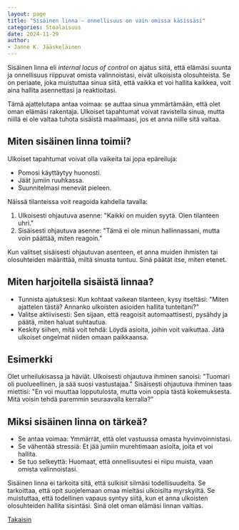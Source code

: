 ```yaml
---
layout: page
title: "Sisäinen linna – onnellisuus on vain omissa käsissäsi"
categories: Stoalaisuus
date: 2024-11-29
author:
- Janne K. Jääskeläinen
---
```

Sisäinen linna eli _internal locus of control_ on ajatus siitä, että elämäsi suunta ja onnellisuus riippuvat omista valinnoistasi, eivät ulkoisista olosuhteista. Se on periaate, joka muistuttaa sinua siitä, että vaikka et voi hallita kaikkea, voit aina hallita asennettasi ja reaktioitasi.

Tämä ajattelutapa antaa voimaa: se auttaa sinua ymmärtämään, että olet oman elämäsi rakentaja. Ulkoiset tapahtumat voivat ravistella sinua, mutta niillä ei ole valtaa tuhota sisäistä maailmaasi, jos et anna niille sitä valtaa.

## Miten sisäinen linna toimii?

Ulkoiset tapahtumat voivat olla vaikeita tai jopa epäreiluja:

* Pomosi käyttäytyy huonosti.
* Jäät jumiin ruuhkassa.
* Suunnitelmasi menevät pieleen.

Näissä tilanteissa voit reagoida kahdella tavalla:

1. Ulkoisesti ohjautuva asenne: "Kaikki on muiden syytä. Olen tilanteen uhri."
2. Sisäisesti ohjautuva asenne: "Tämä ei ole minun hallinnassani, mutta voin päättää, miten reagoin."

Kun valitset sisäisesti ohjautuvan asenteen, et anna muiden ihmisten tai olosuhteiden määrittää, miltä sinusta tuntuu. Sinä päätät itse, miten etenet.

## Miten harjoitella sisäistä linnaa?

* Tunnista ajatuksesi: Kun kohtaat vaikean tilanteen, kysy itseltäsi: "Miten ajattelen tästä? Annanko ulkoisten asioiden hallita tunteitani?"
* Valitse aktiivisesti: Sen sijaan, että reagoisit automaattisesti, pysähdy ja päätä, miten haluat suhtautua.
* Keskity siihen, mitä voit tehdä: Löydä asioita, joihin voit vaikuttaa. Jätä ulkoiset ongelmat niiden omaan paikkaansa.

## Esimerkki

Olet urheilukisassa ja häviät. Ulkoisesti ohjautuva ihminen sanoisi: "Tuomari oli puolueellinen, ja sää suosi vastustajaa." Sisäisesti ohjautuva ihminen taas miettisi: "En voi muuttaa lopputulosta, mutta voin oppia tästä kokemuksesta. Mitä voisin tehdä paremmin seuraavalla kerralla?"

## Miksi sisäinen linna on tärkeä?

* Se antaa voimaa: Ymmärrät, että olet vastuussa omasta hyvinvoinnistasi.
* Se vähentää stressiä: Et jää jumiin murehtimaan asioita, joita et voi hallita.
* Se tuo selkeyttä: Huomaat, että onnellisuutesi ei riipu muista, vaan omista valinnoistasi.

Sisäinen linna ei tarkoita sitä, että sulkisit silmäsi todellisuudelta. Se tarkoittaa, että opit suojelemaan omaa mieltäsi ulkoisilta myrskyiltä. Se muistuttaa, että todellinen vapaus syntyy siitä, kun et anna ulkoisten olosuhteiden hallita sisintäsi. Sinä olet oman elämäsi linnan valtias.

[Takaisin](./tyokalupakki.html)
